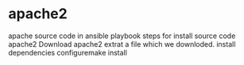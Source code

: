 # apache2
apache source code in ansible playbook
steps for install source code apache2
Download apache2 
extrat a file which we downloded.
install dependencies 
configuremake install 
